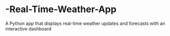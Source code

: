 # -Real-Time-Weather-App
A Python app that displays real-time weather updates and forecasts with an interactive dashboard
